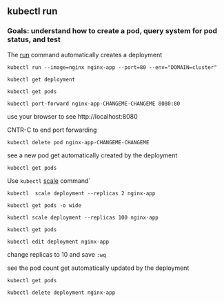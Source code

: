 kubectl run
---

### Goals: understand how to create a pod, query system for pod status, and test

The [run](https://kubernetes.io/docs/reference/generated/kubectl/kubectl-commands#run) command automatically creates a deployment

```console
kubectl run --image=nginx nginx-app --port=80 --env="DOMAIN=cluster"
```

```console
kubectl get deployment
```

```console
kubectl get pods
```

```console
kubectl port-forward nginx-app-CHANGEME-CHANGEME 8080:80
```

use your browser to see http://localhost:8080

CNTR-C to end port forwarding

```console
kubectl delete pod nginx-app-CHANGEME-CHANGEME
```

see a new pod get automatically created by the deployment

```console
kubectl get pods
```

Use `kubectl` [scale](https://kubernetes.io/docs/reference/generated/kubectl/kubectl-commands#scale) command`
```console
kubectl  scale deployment --replicas 2 nginx-app
```

```console
kubectl get pods -o wide
```

```console
kubectl scale deployment --replicas 100 nginx-app
```

```console
kubectl get pods
```

```console
kubectl edit deployment nginx-app
```

change replicas to 10 and save `:wq`

see the pod count get automatically updated by the deployment

```console
kubectl get pods
```

```console
kubectl delete deployment nginx-app
```

